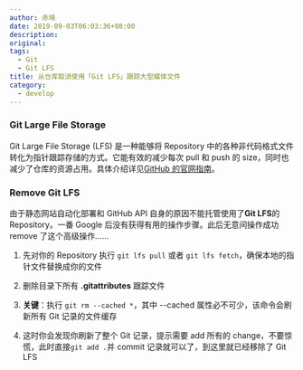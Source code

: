 ```yaml
---
author: 赤琦
date: 2019-09-03T06:03:36+08:00
description:
original:
tags:
  - Git
  - Git LFS
title: 从仓库取消使用「Git LFS」跟踪大型媒体文件
category:
  - develop
---
```


### Git Large File Storage

Git Large File Storage (LFS) 是一种能够将 Repository 中的各种非代码格式文件转化为指针跟踪存储的方式。它能有效的减少每次 pull 和 push 的 size，同时也减少了仓库的资源占用。具体介绍详见[GitHub 的官网指南](https://git-lfs.github.com/)。

### Remove Git LFS

由于静态网站自动化部署和 GitHub API 自身的原因不能托管使用了**Git LFS**的 Repository。一番 Google 后没有获得有用的操作步骤。此后无意间操作成功 remove 了这个高级操作……

1. 先对你的 Repository 执行 `git lfs pull` 或者 `git lfs fetch`，确保本地的指针文件替换成你的文件

2. 删除目录下所有 **.gitattributes** 跟踪文件

3. **关键**：执行 `git rm --cached *`，其中 --cached 属性必不可少，该命令会刷新所有 Git 记录的文件缓存

4. 这时你会发现你刷新了整个 Git 记录，提示需要 add 所有的 change，不要惊慌，此时直接`git add .`并 commit 记录就可以了，到这里就已经移除了 Git LFS
